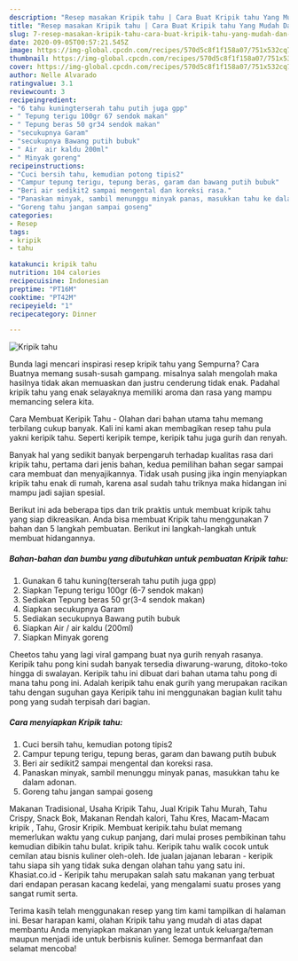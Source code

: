 ```yaml
---
description: "Resep masakan Kripik tahu | Cara Buat Kripik tahu Yang Mudah Dan Praktis"
title: "Resep masakan Kripik tahu | Cara Buat Kripik tahu Yang Mudah Dan Praktis"
slug: 7-resep-masakan-kripik-tahu-cara-buat-kripik-tahu-yang-mudah-dan-praktis
date: 2020-09-05T00:57:21.545Z
image: https://img-global.cpcdn.com/recipes/570d5c8f1f158a07/751x532cq70/kripik-tahu-foto-resep-utama.jpg
thumbnail: https://img-global.cpcdn.com/recipes/570d5c8f1f158a07/751x532cq70/kripik-tahu-foto-resep-utama.jpg
cover: https://img-global.cpcdn.com/recipes/570d5c8f1f158a07/751x532cq70/kripik-tahu-foto-resep-utama.jpg
author: Nelle Alvarado
ratingvalue: 3.1
reviewcount: 3
recipeingredient:
- "6 tahu kuningterserah tahu putih juga gpp"
- " Tepung terigu 100gr 67 sendok makan"
- " Tepung beras 50 gr34 sendok makan"
- "secukupnya Garam"
- "secukupnya Bawang putih bubuk"
- " Air  air kaldu 200ml"
- " Minyak goreng"
recipeinstructions:
- "Cuci bersih tahu, kemudian potong tipis2"
- "Campur tepung terigu, tepung beras, garam dan bawang putih bubuk"
- "Beri air sedikit2 sampai mengental dan koreksi rasa."
- "Panaskan minyak, sambil menunggu minyak panas, masukkan tahu ke dalam adonan."
- "Goreng tahu jangan sampai goseng"
categories:
- Resep
tags:
- kripik
- tahu

katakunci: kripik tahu 
nutrition: 104 calories
recipecuisine: Indonesian
preptime: "PT16M"
cooktime: "PT42M"
recipeyield: "1"
recipecategory: Dinner

---
```



![Kripik tahu](https://img-global.cpcdn.com/recipes/570d5c8f1f158a07/751x532cq70/kripik-tahu-foto-resep-utama.jpg)

Bunda lagi mencari inspirasi resep kripik tahu yang Sempurna? Cara Buatnya memang susah-susah gampang. misalnya salah mengolah maka hasilnya tidak akan memuaskan dan justru cenderung tidak enak. Padahal kripik tahu yang enak selayaknya memiliki aroma dan rasa yang mampu memancing selera kita.

Cara Membuat Keripik Tahu - Olahan dari bahan utama tahu memang terbilang cukup banyak. Kali ini kami akan membagikan resep tahu pula yakni keripik tahu. Seperti keripik tempe, keripik tahu juga gurih dan renyah.

Banyak hal yang sedikit banyak berpengaruh terhadap kualitas rasa dari kripik tahu, pertama dari jenis bahan, kedua pemilihan bahan segar sampai cara membuat dan menyajikannya. Tidak usah pusing jika ingin menyiapkan kripik tahu enak di rumah, karena asal sudah tahu triknya maka hidangan ini mampu jadi sajian spesial.


Berikut ini ada beberapa tips dan trik praktis untuk membuat kripik tahu yang siap dikreasikan. Anda bisa membuat Kripik tahu menggunakan 7 bahan dan 5 langkah pembuatan. Berikut ini langkah-langkah untuk membuat hidangannya.

<!--inarticleads1-->

##### Bahan-bahan dan bumbu yang dibutuhkan untuk pembuatan Kripik tahu:

1. Gunakan 6 tahu kuning(terserah tahu putih juga gpp)
1. Siapkan  Tepung terigu 100gr (6-7 sendok makan)
1. Sediakan  Tepung beras 50 gr(3-4 sendok makan)
1. Siapkan secukupnya Garam
1. Sediakan secukupnya Bawang putih bubuk
1. Siapkan  Air / air kaldu (200ml)
1. Siapkan  Minyak goreng


Cheetos tahu yang lagi viral gampang buat nya gurih renyah rasanya. Keripik tahu pong kini sudah banyak tersedia diwarung-warung, ditoko-toko hingga di swalayan. Keripik tahu ini dibuat dari bahan utama tahu pong di mana tahu pong ini. Adalah keripik tahu enak gurih yang merupakan racikan tahu dengan suguhan gaya Keripik tahu ini menggunakan bagian kulit tahu pong yang sudah terpisah dari bagian. 

<!--inarticleads2-->

##### Cara menyiapkan Kripik tahu:

1. Cuci bersih tahu, kemudian potong tipis2
1. Campur tepung terigu, tepung beras, garam dan bawang putih bubuk
1. Beri air sedikit2 sampai mengental dan koreksi rasa.
1. Panaskan minyak, sambil menunggu minyak panas, masukkan tahu ke dalam adonan.
1. Goreng tahu jangan sampai goseng


Makanan Tradisional, Usaha Kripik Tahu, Jual Kripik Tahu Murah, Tahu Crispy, Snack Bok, Makanan Rendah kalori, Tahu Kres, Macam-Macam kripik , Tahu, Grosir Kripik. Membuat keripik.tahu bulat memang memerlukan waktu yang cukup panjang, dari mulai proses pembikinan tahu kemudian dibikin tahu bulat. kripik tahu. Keripik tahu walik cocok untuk cemilan atau bisnis kuliner oleh-oleh. Ide jualan jajanan lebaran - keripik tahu siapa sih yang tidak suka dengan olahan tahu yang satu ini. Khasiat.co.id - Keripik tahu merupakan salah satu makanan yang terbuat dari endapan perasan kacang kedelai, yang mengalami suatu proses yang sangat rumit serta. 

Terima kasih telah menggunakan resep yang tim kami tampilkan di halaman ini. Besar harapan kami, olahan Kripik tahu yang mudah di atas dapat membantu Anda menyiapkan makanan yang lezat untuk keluarga/teman maupun menjadi ide untuk berbisnis kuliner. Semoga bermanfaat dan selamat mencoba!
